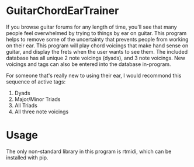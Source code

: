 # GuitarChordEarTrainer
If you browse guitar forums for any length of time, you'll see that many people feel overwhelmed by trying to things by ear on guitar. This program helps to remove some of the uncertainty that prevents people from working on their ear. This program will play chord voicings that make hand sense on guitar, and display the frets when the user wants to see them. The included database has all unique 2 note voicings (dyads), and 3 note voicings. New voicings and tags can also be entered into the database in-program.

For someone that's really new to using their ear, I would recommond this sequence of active tags:
1. Dyads
2. Major/Minor Triads
3. All Triads
4. All three note voicings

# Usage
The only non-standard library in this program is rtmidi, which can be installed with pip.

